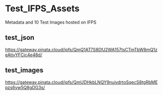 # Test_IFPS_Assets
Metadata and 10 Test Images hosted on IFPS

## test_json
https://gateway.pinata.cloud/ipfs/QmQ1AT7S8DfJ2WA157tsCTmTbW8mQ1zeAtjyYFCjc4e48d/

## test_images
https://gateway.pinata.cloud/ipfs/QmUDHkbLNQY9nuivdrtoSqecS8tgRbMEpzs6yw5Q8gDG3s/
